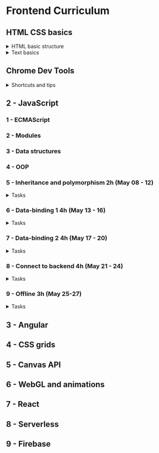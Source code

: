 # Frontend Curriculum

## HTML CSS basics

<details>
<summary>HTML basic structure</summary>

```HTML
<!doctype html>
<head>
  <meta charset="utf-8">
  <meta name="viewport" content="width=device-width, initial-scale=1">
  <!-- optional: start -->
  <meta name="keywords" content="...">
  <meta name="description" content="...">
  <!-- optional: end -->
  <title>Title</title>
  <link href="#" rel="stylesheet">
</head>
<body>
</body>
```

</details>

<details>
<summary>Text basics</summary>

```HTML
<ol start/reversed> <!-- bool for changing the order -->
<q cite="https://..."> <!-- cite the address -->
<ins/del/time datetime="ISO string format">Today</ins/del/time> <!-- ISO for computers, text for humans -->
```

</details>

## Chrome Dev Tools

<details>
<summary>Shortcuts and tips</summary>

- Shortcuts (menu => shortcuts)
  - `ctrl + F` search (by any word)
  - `ctrl + shift + F` search across all sources
  - `tab` `tab + shift` step forward / back when adding changes
  - `H` hide chosen element of the html (adds `visibility: hidden;`)
  - `F2` to be able to edit html
- `document.body.contentEditable = true;`

</details>

## 2 - JavaScript
### 1 - ECMAScript
### 2 - Modules
### 3 - Data structures
### 4 - OOP
### 5 - Inheritance and polymorphism 2h (May 08 - 12)

<details>
<summary>Tasks</summary>

- [ ] Lecture 1h
- [ ] Add abstractions 30m
- [ ] 2nd task 30m

</details>

### 6 - Data-binding 1 4h (May 13 - 16)

<details>
<summary>Tasks</summary>

- [ ] Lecture 1h
- [ ] 1st task 1.5h
- [ ] 2nd task 1.5h

</details>

### 7 - Data-binding 2 4h (May 17 - 20)

<details>
<summary>Tasks</summary>

- [ ] Lecture 1h
- [ ] 1st task 1.5h
- [ ] 2nd task 1.5h

</details>

### 8 - Connect to backend 4h (May 21 - 24)

<details>
<summary>Tasks</summary>

- [ ] Lecture 1h
- [ ] 1st task 1.5h
- [ ] 2nd task 1.5h

</details>

### 9 - Offline 3h (May 25-27)

<details>
<summary>Tasks</summary>

- [ ] Lecture 1h
- [ ] 1st task 1h
- [ ] 2nd task 1h

</details>

## 3 - Angular

## 4 - CSS grids

## 5 - Canvas API

## 6 - WebGL and animations

## 7 - React

## 8 - Serverless

## 9 - Firebase
